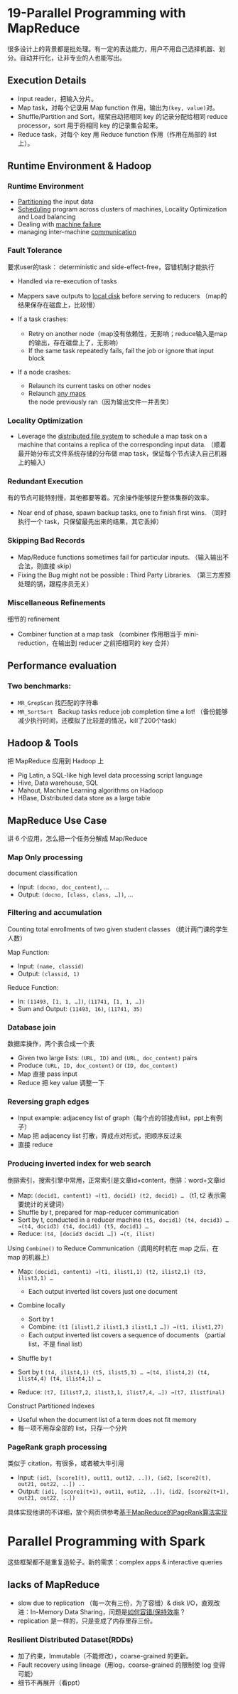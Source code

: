 # 19-Parallel Programming with MapReduce

很多设计上的背景都是批处理。有一定的表达能力，用户不用自己选择机器、划分。自动并行化，让非专业的人也能写出。

## Execution Details

- Input reader，把输入分片。
- Map task，对每个记录用 Map function 作用，输出为`(key, value)`对。
- Shuffle/Partition and Sort，框架自动把相同 key 的记录分配给相同 reduce processor，sort 用于将相同 key 的记录集合起来。
- Reduce task，对每个 key 用 Reduce function 作用（作用在局部的 list 上）。

## Runtime Environment & Hadoop

### Runtime Environment

- <u>Partitioning</u> the input data
- <u>Scheduling</u> program across clusters of machines, Locality Optimization and Load balancing
- Dealing with <u>machine failure</u>
- managing inter-machine <u>communication</u>

### Fault Tolerance

要求user的task： deterministic and side-effect-free，容错机制才能执行

- Handled via re-execution of tasks

- Mappers save outputs to <u>local disk</u> before serving to reducers （map的结果保存在磁盘上，比较慢）
- If a task crashes:
  - Retry on another node（map没有依赖性，无影响；reduce输入是map的输出，存在磁盘上了，无影响）
  - If the same task repeatedly fails, fail the job or ignore that input block

- If a node crashes:
  - Relaunch its current tasks on other nodes
  - Relaunch <u>any maps</u> the node previously ran（因为输出文件一并丢失）

### Locality Optimization

- Leverage the <u>distributed file system</u> to schedule a map task on a machine that contains a replica of the corresponding input data. （顺着最开始分布式文件系统存储的分布做 map task，保证每个节点读入自己机器上的输入）

### Redundant Execution

有的节点可能特别慢，其他都要等着。冗余操作能够提升整体集群的效率。

- Near end of phase, spawn backup tasks, one to finish first wins. （同时执行一个 task，只保留最先出来的结果，其它丢掉）

### Skipping Bad Records

- Map/Reduce functions sometimes fail for particular inputs. （输入输出不合法，则直接 skip）
- Fixing the Bug might not be possible : Third Party Libraries. （第三方库预处理的锅，跟程序员无关）

### Miscellaneous Refinements

细节的 refinement

- Combiner function at a map task （combiner 作用相当于 mini-reduction，在输出到 reducer 之前把相同的 key 合并）

## Performance evaluation

### Two benchmarks:

- `MR_GrepScan` 找匹配的字符串
- `MR_SortSort ` Backup tasks reduce job completion time a lot! （备份能够减少执行时间，还模拟了比较差的情况，kill了200个task）

## Hadoop & Tools

把 MapReduce 应用到 Hadoop 上

- Pig Latin, a SQL-like high level data processing script language
- Hive, Data warehouse, SQL
- Mahout, Machine Learning algorithms on Hadoop
- HBase, Distributed data store as a large table

## MapReduce Use Case

讲 6 个应用，怎么把一个任务分解成 Map/Reduce

### Map Only processing

document classification

- Input: `(docno, doc_content)`, …
- Output: `(docno, [class, class, …])`, …

### Filtering and accumulation

Counting total enrollments of two given student classes （统计两门课的学生人数）

Map Function:

- Input: `(name, classid)`
- Output: `(classid, 1)`

Reduce Function:

- In: `(11493, [1, 1, …])`, `(11741, [1, 1, …])`
- Sum and Output: `(11493, 16)`, `(11741, 35)`

### Database join

数据库操作，两个表合成一个表

- Given two large lists: `(URL, ID)` and `(URL, doc_content)` pairs
- Produce `(URL, ID, doc_content)`  or `(ID, doc_content)`
- Map 直接 pass input
- Reduce 把 key value 调整一下

### Reversing graph edges

- Input example: adjacency list of graph（每个点的邻接点list，ppt上有例子）
- Map 把 adjacency list 打散，弄成点对形式，把顺序反过来
- 直接 reduce

### Producing inverted index for web search

倒排索引，搜索引擎中常用，正常索引是文章id+content，倒排：word+文章id

- Map: `(docid1, content1) →(t1, docid1) (t2, docid1) …` （t1, t2 表示需要统计的关键词）
- Shuffle by t, prepared for map-reducer communication
- Sort by t,  conducted in a reducer machine `(t5, docid1) (t4, docid3) … →(t4, docid3) (t4, docid1) (t5, docid1) …`
- Reduce:  `(t4, [docid3 docid1 …]) →(t, ilist)`

Using `Combine()` to Reduce Communication（调用的时机在 map 之后，在 map 的机器上）

- Map: `(docid1, content1) →(t1, ilist1,1) (t2, ilist2,1) (t3, ilist3,1) …`
  - Each output inverted list covers just one document
- Combine locally 
  - Sort by t
  - Combine:  `(t1 [ilist1,2 ilist1,3 ilist1,1 …]) →(t1, ilist1,27)`
  - Each output inverted list covers a sequence of documents （partial list，不是 final list）

- Shuffle by t
- Sort by t `(t4, ilist4,1) (t5, ilist5,3) … →(t4, ilist4,2) (t4, ilist4,4) (t4, ilist4,1) …`
- Reduce:  `(t7, [ilist7,2, ilist3,1, ilist7,4, …]) →(t7, ilistfinal)`

Construct Partitioned Indexes

- Useful when the document list of a term does not fit memory
- 每一项不用存全部的 list，只存一个分片

### PageRank graph processing

类似于 citation，有很多，或者被大牛引用

- Input: `(id1, [score1(t), out11, out12, ..]), (id2, [score2(t), out21, out22, ..]) ..`
- Output: `(id1, [score1(t+1), out11, out12, ..]), (id2, [score2(t+1), out21, out22, ..])`

具体实现他讲的不详细，放个网页供参考[基于MapReduce的PageRank算法实现](https://blog.csdn.net/a819825294/article/details/53674353)

# Parallel Programming with Spark

这些框架都不是重复造轮子。新的需求：complex apps & interactive queries

## lacks of MapReduce

- slow due to replication （每一次有三份，为了容错）& disk I/O，直观改进：In-Memory Data Sharing，问题是<u>如何容错/保持效率</u>？
- replication 是一样的，只是变成了内存里存三份。

### Resilient Distributed Dataset(RDDs)

- 加了约束，Immutable（不能修改），coarse-grained 的更新。  
- Fault recovery using lineage（用log，coarse-grained 的限制使 log 变得可能）
- 细节不再展开（看ppt）

